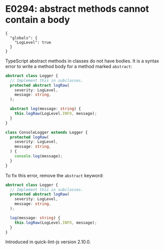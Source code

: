 # E0294: abstract methods cannot contain a body

```config-for-examples
{
  "globals": {
    "LogLevel": true
  }
}
```

TypeScript abstract methods in classes do not have bodies. It is a syntax error
to write a method body for a method marked `abstract`:

```typescript
abstract class Logger {
  // Implement this in subclasses.
  protected abstract logRaw(
    severity: LogLevel,
    message: string,
  );

  abstract log(message: string) {
    this.logRaw(LogLevel.INFO, message);
  }
}

class ConsoleLogger extends Logger {
  protected logRaw(
    severity: LogLevel,
    message: string,
  ) {
    console.log(message);
  }
}
```

To fix this error, remove the `abstract` keyword:

```typescript
abstract class Logger {
  // Implement this in subclasses.
  protected abstract logRaw(
    severity: LogLevel,
    message: string,
  );

  log(message: string) {
    this.logRaw(LogLevel.INFO, message);
  }
}
```

Introduced in quick-lint-js version 2.10.0.
